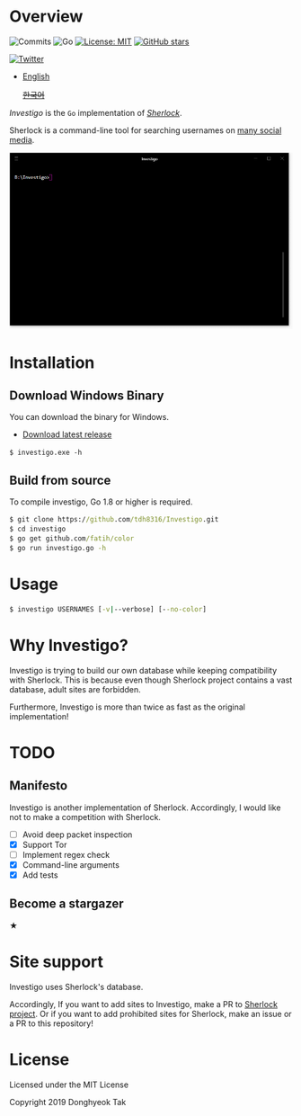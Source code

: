 # Overview

![Commits](https://img.shields.io/github/commit-activity/m/tdh8316/Investigo.svg?label=Commits&style=popout)
![Go](https://img.shields.io/badge/Go-%3E%3D1.8-blue.svg)
[![License: MIT](https://img.shields.io/badge/License-MIT-green.svg)](https://opensource.org/licenses/MIT)
[![GitHub stars](https://img.shields.io/github/stars/tdh8316/Investigo.svg?style=social)](https://github.com/tdh8316/Investigo/stargazers)

[![Twitter](https://img.shields.io/twitter/url/https/github.com/tdh8316/Investigo.svg?style=social)](https://twitter.com/intent/tweet?text=WoW:&url=https%3A%2F%2Fgithub.com%2Ftdh8316%2FInvestigo)

+ [English](./README.MD) 
  
  ~~[한국어](./README-ko_kr.MD)~~

*Investigo* is the `Go` implementation of *[Sherlock](https://sherlock-project.github.io/)*.

Sherlock is a command-line tool for searching usernames on [many social media](./sites.md).

![screenshot](./docs/GIF.gif)

# Installation
## Download Windows Binary
You can download the binary for Windows.
 - [Download latest release](https://github.com/tdh8316/Investigo/releases)

`$ investigo.exe -h`

## Build from source
To compile investigo, Go 1.8 or higher is required.

```cmd
$ git clone https://github.com/tdh8316/Investigo.git
$ cd investigo
$ go get github.com/fatih/color
$ go run investigo.go -h
```

# Usage
```cmd
$ investigo USERNAMES [-v|--verbose] [--no-color]
```

# Why Investigo?
Investigo is trying to build our own database while keeping compatibility with Sherlock.
This is because even though Sherlock project contains a vast database, adult sites are forbidden.

Furthermore, Investigo is more than twice as fast as the original implementation!

# TODO
## Manifesto
Investigo is another implementation of Sherlock. Accordingly, I would like not to make a competition with Sherlock.

 - [ ] Avoid deep packet inspection
 - [x] Support Tor
 - [ ] Implement regex check
 - [x] Command-line arguments
 - [x] Add tests

## Become a stargazer
★

# Site support
Investigo uses Sherlock's database.

Accordingly, If you want to add sites to Investigo, make a PR to [Sherlock project](https://github.com/sherlock-project/sherlock). Or if you want to add prohibited sites for Sherlock, make an issue or a PR to this repository!

# License
Licensed under the MIT License

Copyright 2019 Donghyeok Tak

